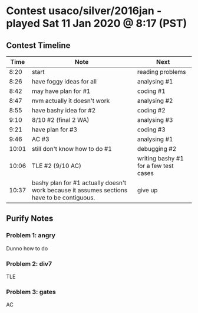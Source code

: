 # Contest usaco/silver/2016jan - played Sat 11 Jan 2020 @ 8:17 (PST)

## Contest Timeline

| Time | Note | Next |
|----|----|----|
8:20 | start | reading problems
8:26 | have foggy ideas for all | analysing #1
8:42 | may have plan for #1 | coding #1
8:47 | nvm actually it doesn't work | analysing #2
8:55 | have bashy idea for #2 | coding #2
9:10 | 8/10 #2 (final 2 WA) | analysing #3
9:21 | have plan for #3 | coding #3
9:46 | AC #3 | analysing #1
10:01 | still don't know how to do #1 | debugging #2
10:06 | TLE #2 (9/10 AC) | writing bashy #1 for a few test cases
10:37 | bashy plan for #1 actually doesn't work because it assumes sections have to be contiguous. | give up

## Purify Notes

### Problem 1: angry

Dunno how to do

### Problem 2: div7

TLE

### Problem 3: gates

AC
